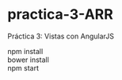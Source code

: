 # practica-3-ARR
Práctica 3: Vistas con AngularJS

npm install <br>
bower install <br>
npm start <br>
